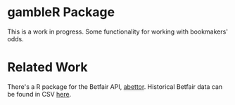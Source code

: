 # gambleR Package

This is a work in progress. Some functionality for working with bookmakers' odds.

# Related Work

There's a R package for the Betfair API, [abettor](https://github.com/phillc73/abettor). Historical Betfair data can be found in CSV [here](http://www.betfairpromo.com/betfairsp/prices/).



